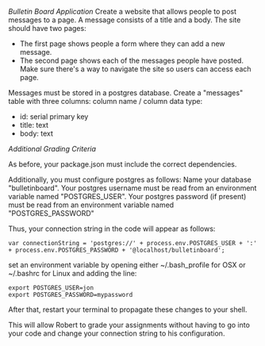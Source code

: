 *Bulletin Board Application*
Create a website that allows people to post messages to a page. A message consists of a title and a body.
The site should have two pages:
- The first page shows people a form where they can add a new message.
- The second page shows each of the messages people have posted.
Make sure there's a way to navigate the site so users can access each page.

Messages must be stored in a postgres database. Create a "messages" table with three columns:
column name / column data type:

- id: serial primary key
- title: text
- body: text

*Additional Grading Criteria*

As before, your package.json must include the correct dependencies.

Additionally, you must configure postgres as follows:
Name your database "bulletinboard".
Your postgres username must be read from an environment variable named "POSTGRES_USER".
Your postgres password (if present) must be read from an environment variable named "POSTGRES_PASSWORD"

Thus, your connection string in the code will appear as follows:

```
var connectionString = 'postgres://' + process.env.POSTGRES_USER + ':' + process.env.POSTGRES_PASSWORD + '@localhost/bulletinboard';
```

set an environment variable by opening either ~/.bash_profile for OSX or ~/.bashrc for Linux and adding the line:

```
export POSTGRES_USER=jon
export POSTGRES_PASSWORD=mypassword
```

After that, restart your terminal to propagate these changes to your shell.

This will allow Robert to grade your assignments without having to go into your code and change your connection string to his configuration.
